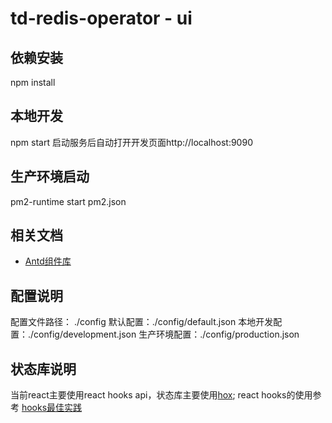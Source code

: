 # td-redis-operator - ui

## 依赖安装
npm install

## 本地开发
npm start 启动服务后自动打开开发页面http://localhost:9090

## 生产环境启动
pm2-runtime start pm2.json

## 相关文档
- [Antd组件库](https://ant-design.gitee.io/components/overview-cn/)

## 配置说明

配置文件路径： ./config
默认配置：./config/default.json
本地开发配置：./config/development.json
生产环境配置：./config/production.json

## 状态库说明

当前react主要使用react hooks api，状态库主要使用[hox](https://github.com/umijs/hox/blob/master/README-cn.md);
react hooks的使用参考 [hooks最佳实践](http://wiki.tongdun.me/pages/viewpage.action?pageId=33236516)